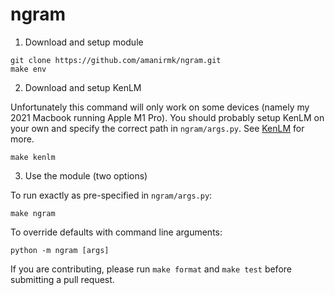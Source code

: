# ngram

1. Download and setup module
```
git clone https://github.com/amanirmk/ngram.git
make env
```
2. Download and setup KenLM

Unfortunately this command will only work on some devices (namely my 2021 Macbook running Apple M1 Pro). You should probably setup KenLM on your own and specify the correct path in `ngram/args.py`. See [KenLM](https://kheafield.com/code/kenlm/) for more.
```
make kenlm
```
3. Use the module (two options)

To run exactly as pre-specified in `ngram/args.py`:
```
make ngram
```
To override defaults with command line arguments:
```
python -m ngram [args]
```

If you are contributing, please run `make format` and `make test` before submitting a pull request.
